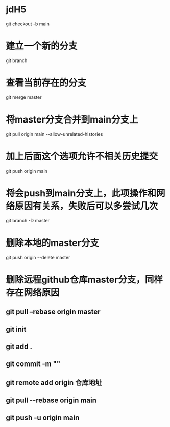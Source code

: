# jdH5
git checkout -b main
# 建立一个新的分支
git branch
# 查看当前存在的分支
git merge master 
# 将master分支合并到main分支上
git pull origin main --allow-unrelated-histories
# 加上后面这个选项允许不相关历史提交
git push origin main
# 将会push到main分支上，此项操作和网络原因有关系，失败后可以多尝试几次
git branch -D master
# 删除本地的master分支
git push origin --delete master
# 删除远程github仓库master分支，同样存在网络原因

## git pull –rebase origin master
## git init
## git add .
## git commit -m ""
## git remote add origin 仓库地址
## git pull --rebase origin main
## git push -u origin main
